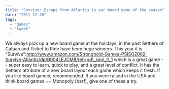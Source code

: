 ```yaml
---
title: "Survive: Escape from Atlantis is our board game of the season"
date: "2011-12-26"
tags: 
  - "games"
  - "tweet"
---
```


We always pick up a new board game at the holidays, in the past Settlers of Cataan and Ticket to Ride have been huge winners. This year it is "Survive":http://www.amazon.com/Stronghold-Games-PSISG2002-Survive-Atlantis/dp/B004LEJCM8/ref=pd\_sim\_t\_1 which is a great game -- super easy to learn, quick to play, and a great level of conflict. It has the Settlers attribute of a new board layout each game which keeps it fresh. If you like board games, recommended. If you were raised in the USA and think board games == Monopoly (barf), give one of these a try.
